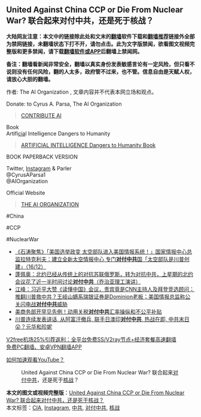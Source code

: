  <h2>United Against China CCP or Die From Nuclear War? 联合起来对付中共，还是死于核战？</h2> <p class="notice"><b>大陆网友注意：本文中的链接除此处和文末的<a href="https://github.com/bannedbook/fanqiang" >翻墙</a>软件下载和<a href="https://github.com/killgcd/justmysocks/blob/master/README.md">翻墙推荐</a>链接外全部为禁网链接，未翻墙状态下打不开，请勿点击。此为文字版禁闻，欲看图文视频完整版和更多禁闻，请下载<a href="https://github.com/bannedbook/fanqiang">翻墙软件或APP</a>后翻墙上禁闻网。</p><p>备注：翻墙看新闻非常安全，翻墙以真实身份发表敏感言论有一定风险，但只看不说则没有任何风险，翻的人太多，政府管不过来，也不管。信息自由是天赋人权，请放心大胆的翻墙。</b></p>  <div class="entry"> <p>作者: The AI Organization , 文章内容并不代表本网立场和观点。</p> <figure></figure> <p>Donate: to Cyrus A. Parsa, The AI Organization</p> <blockquote class="wp-embedded-content" data-secret="6ZBFCaMNhy"><p><a href="https://theaiorganization.com/contribute-ai/">CONTRIBUTE AI</a></p></blockquote> <p></p> <p>Book<br /> Artifi<a href="https://www.bannedbook.org/bnews/tag/cia/" class="st_tag internal_tag" rel="tag" title="标签 CIA 下的日志">cia</a>l Intelligence Dangers to Humanity</p>  <blockquote class="wp-embedded-content" data-secret="uZtSIdLmJy"><p><a href="https://theaiorganization.com/artificial-intelligence-dangers-to-humanity-book/">ARTIFICIAL INTELLIGENCE Dangers to Humanity Book</a></p></blockquote> <p></p> <p>BOOK PAPERBACK VERSION<br /> </p> <p>Twitter, <a href="https://www.bannedbook.org/bnews/tag/instagram/" class="st_tag internal_tag" rel="tag" title="标签 Instagram 下的日志">Instagram</a> &#038; Parler<br /> @CyrusAParsa1<br /> @AIOrganization</p> <p>Official Website</p>  <blockquote class="wp-embedded-content" data-secret="ZBUrdjVvIA"><p><a href="https://theaiorganization.com/">THE AI ORGANIZATION</a></p></blockquote> <p></p> <p>#China</p> <p>#CCP</p> <p>#NuclearWar</p>  <ul class='op-related-articles' title='相关阅读'> <li><a href='https://www.bannedbook.org/bnews/bannedvideo/20201217/1449536.html' target='_blank'>《石涛聚焦》「美国选举政变 太空部队进入美国情报系统！」国家情报中心总监拉特克利夫：建立全新太空情报中心 专门<b>对付中共</b>国「太空部队是川普创建」（16/12）</a></li> <li><a href='https://www.bannedbook.org/bnews/bannedvideo/20201210/1445120.html' target='_blank'>蓬佩奥：北约已经从传统上的对抗苏联俄罗斯，转为对抗中共，上星期的北约会议花了近一半时间讨论<b>对付中共</b>（乔治亚理工演讲）</a></li> <li><a href='https://www.bannedbook.org/bnews/cbnews/20201204/1442130.html' target='_blank'>江峰：习近平大赞《读懂中国》会议，贵宾竟是CNN主持人及拜登竞选顾问；推翻川普救中共？王岐山嫡系瑞银证券是Dominion老板；美国情报总监称公关闪电战<b>对付中共</b>威胁</a></li> <li><a href='https://www.bannedbook.org/bnews/topimagenews/20201128/1438318.html' target='_blank'>美商务部开罕见先例！动用关税<b>对付中共</b>汇率操纵和不公平补贴</a></li> <li><a href='https://www.bannedbook.org/bnews/bannedvideo/20201013/1412940.html' target='_blank'>川普连续发表讲话, 从阿富汗撤兵, 联手日澳印<b>对付中共</b>, 热战在即, 中共末日😲？元华和珍妮</a></li> </ul> <p class="texttj"> <a href="https://github.com/bannedbook/fanqiang/wiki/V2ray%E6%9C%BA%E5%9C%BA" target="_blank">V2free机场25%引荐返利：全平台免费SS/V2ray节点+经济套餐高速翻墙</a><br/> <a href="https://github.com/bannedbook/fanqiang/wiki/%E7%A6%81%E9%97%BB%E7%BD%91%E5%AE%89%E5%8D%93%E7%BF%BB%E5%A2%99%E6%96%B0%E9%97%BBAPP" target="_blank">免费PC翻墙、安卓VPN翻墙APP</a></p><p><a href='https://www.bannedbook.org/bnews/topimagenews/20180409/925596.html' target='_blank'>如何加速观看YouTube？ </a></p> <figure class='op-interactive'><figcaption>United Against China CCP or Die From Nuclear War? 联合起来<a href="https://www.bannedbook.org/bnews/tag/%e5%af%b9%e4%bb%98%e4%b8%ad%e5%85%b1/" class="st_tag internal_tag" rel="tag" title="标签 对付中共 下的日志">对付中共</a>，还是死于<a href="https://www.bannedbook.org/bnews/tag/%E6%A0%B8%E6%88%98/" class="st_tag internal_tag" rel="tag" title="标签 核战 下的日志">核战</a>？</figcaption></figure> </p><a name='sharetosocial'></a>       <div><b>本文的图文或视频完整版</b>：<a href='https://www.bannedbook.org/bnews/comments/20200820/1451960.html'>United Against China CCP or Die From Nuclear War? 联合起来对付中共，还是死于核战？</a></div>  </div><!--END ENTRY--> <div class="postfooter"> <div>本文标签：<a href="https://www.bannedbook.org/bnews/tag/cia/" rel="tag">CIA</a>, <a href="https://www.bannedbook.org/bnews/tag/instagram/" rel="tag">Instagram</a>, <a href="https://www.bannedbook.org/bnews/tag/%e4%b8%ad%e5%85%b1/" rel="tag">中共</a>, <a href="https://www.bannedbook.org/bnews/tag/%e5%af%b9%e4%bb%98%e4%b8%ad%e5%85%b1/" rel="tag">对付中共</a>, <a href="https://www.bannedbook.org/bnews/tag/%E6%A0%B8%E6%88%98/" rel="tag">核战</a></div>  </div><!--END POSTFOOTER--> 